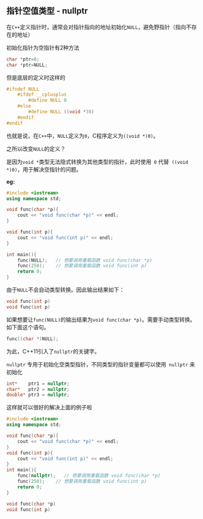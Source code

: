 ## 指针空值类型 - nullptr

在`C++`定义指针时，通常会对指针指向的地址初始化`NULL`，避免野指针（指向不存在的地址）

初始化指针为空指针有2种方法

```c++
char *ptr=0;
char *ptr=NULL;
```

但是底层的定义时这样的

```c++
#ifndef NULL
    #ifdef __cplusplus
        #define NULL 0
    #else
        #define NULL ((void *)0)
    #endif
#endif
```

也就是说，在`C++`中，`NULL`定义为`0`，C程序定义为`((void *)0)`。

之所以改变`NULL`的定义？

是因为`void *`类型无法隐式转换为其他类型的指针，此时使用` 0` 代替` ((void *)0)`，用于解决空指针的问题。

**eg:**

```c++
#include <iostream>
using namespace std;

void func(char *p){
    cout << "void func(char *p)" << endl;
}

void func(int p){
    cout << "void func(int p)" << endl;
}

int main(){
    func(NULL);   // 想要调用重载函数 void func(char *p)
    func(250);    // 想要调用重载函数 void func(int p)
    return 0;
}
```

由于`NULL`不会自动类型转换。因此输出结果如下：

```c++
void func(int p)
void func(int p)
```

如果想要让`func(NULL)`的输出结果为`void func(char *p)`。需要手动类型转换。如下面这个语句。

```c++
func((char *)NULL);
```

为此，C++11引入了`nullptr`的关键字。

`nullptr` 专用于初始化空类型指针，不同类型的指针变量都可以使用` nullptr` 来初始化

```c++
int*    ptr1 = nullptr;
char*   ptr2 = nullptr;
double* ptr3 = nullptr;
```

这样就可以很好的解决上面的例子啦

```c++
#include <iostream>
using namespace std;

void func(char *p){
    cout << "void func(char *p)" << endl;
}
void func(int p){
    cout << "void func(int p)" << endl;
}
int main(){
    func(nullptr);   // 想要调用重载函数 void func(char *p)
    func(250);    // 想要调用重载函数 void func(int p)
    return 0;
}
```

```c++
void func(char *p)
void func(int p)
```

